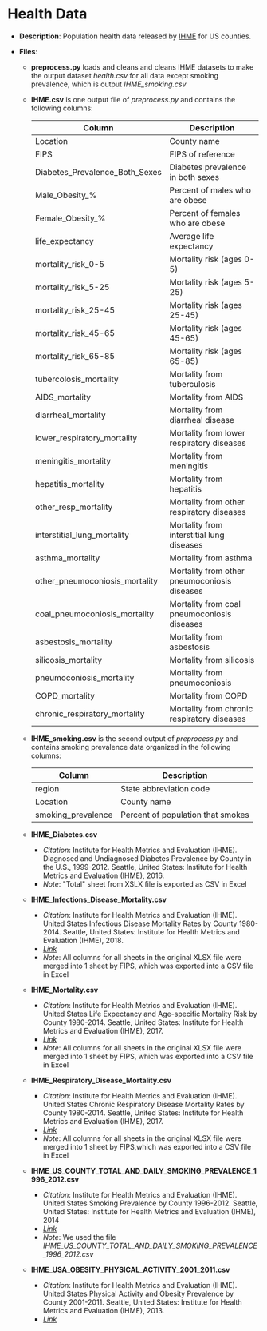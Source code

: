 # Health Data

- **Description**: Population health data released by [IHME](http://www.healthdata.org/) for US counties.

- **Files**:
  - **preprocess.py** loads and cleans and cleans IHME datasets to make the output dataset _health.csv_ for all data except smoking prevalence, which is output _IHME_smoking.csv_

  - **IHME.csv** is one output file of _preprocess.py_ and contains the following columns:

    | Column                         | Description                                  |
    |--------------------------------|----------------------------------------------|
    | Location                       | County name                                  |
    | FIPS                           | FIPS of reference                            |
    | Diabetes_Prevalence_Both_Sexes | Diabetes prevalence in both sexes            |
    | Male_Obesity_%                 | Percent of males who are obese               |
    | Female_Obesity_%               | Percent of females who are obese             |
    | life_expectancy                | Average life expectancy                      |
    | mortality_risk_0-5             | Mortality risk (ages 0-5)                    |
    | mortality_risk_5-25            | Mortality risk (ages 5-25)                   |
    | mortality_risk_25-45           | Mortality risk (ages 25-45)                  |
    | mortality_risk_45-65           | Mortality risk (ages 45-65)                  |
    | mortality_risk_65-85           | Mortality risk (ages 65-85)                  |
    | tubercolosis_mortality         | Mortality from tuberculosis                  |
    | AIDS_mortality                 | Mortality from AIDS                          |
    | diarrheal_mortality            | Mortality from diarrheal disease             |
    | lower_respiratory_mortality    | Mortality from lower respiratory diseases    |
    | meningitis_mortality           | Mortality from meningitis                    |
    | hepatitis_mortality            | Mortality from hepatitis                     |
    | other_resp_mortality           | Mortality from other respiratory diseases    |
    | interstitial_lung_mortality    | Mortality from interstitial lung diseases    |
    | asthma_mortality               | Mortality from asthma                        |
    | other_pneumoconiosis_mortality | Mortality from other pneumoconiosis diseases |
    | coal_pneumoconiosis_mortality  | Mortality from coal pneumoconiosis diseases  |
    | asbestosis_mortality           | Mortality from asbestosis                    |
    | silicosis_mortality            | Mortality from silicosis                     |
    | pneumoconiosis_mortality       | Mortality from pneumoconiosis                |
    | COPD_mortality                 | Mortality from COPD                          |
    | chronic_respiratory_mortality  | Mortality from chronic respiratory diseases  |

  - **IHME_smoking.csv** is the second output of _preprocess.py_ and contains smoking prevalence data organized in the following columns:

    | Column                         | Description                                  |
    |--------------------------------|----------------------------------------------|
    | region                         | State abbreviation code                      |
    | Location                       | County name                                  |
    | smoking_prevalence             | Percent of population that smokes            |


  - **IHME_Diabetes.csv**
    - _Citation_: Institute for Health Metrics and Evaluation (IHME). Diagnosed and Undiagnosed Diabetes Prevalence by County in the U.S., 1999-2012. Seattle, United States: Institute for Health Metrics and Evaluation (IHME), 2016.
    - _Note_: "Total" sheet from XSLX file is exported as CSV in Excel


  - **IHME_Infections_Disease_Mortality.csv**
    - _Citation_: Institute for Health Metrics and Evaluation (IHME). United States Infectious Disease Mortality Rates by County 1980-2014. Seattle, United States: Institute for Health Metrics and Evaluation (IHME), 2018.
    - [_Link_](http://ghdx.healthdata.org/record/ihme-data/united-states-infectious-disease-mortality-rates-county-1980-2014)
    - _Note_: All columns for all sheets in the original XLSX file were merged into 1 sheet by FIPS, which was exported into a CSV file in Excel


  - **IHME_Mortality.csv**
  
    - _Citation_: Institute for Health Metrics and Evaluation (IHME). United States Life Expectancy and Age-specific Mortality Risk by County 1980-2014. Seattle, United States: Institute for Health Metrics and Evaluation (IHME), 2017.
    - [_Link_](http://ghdx.healthdata.org/record/ihme-data/united-states-life-expectancy-and-age-specific-mortality-risk-county-1980-2014)
    - _Note_: All columns for all sheets in the original XLSX file were merged into 1 sheet by FIPS, which was exported into a CSV file in Excel


  - **IHME_Respiratory_Disease_Mortality.csv**
    - _Citation_: Institute for Health Metrics and Evaluation (IHME). United States Chronic Respiratory Disease Mortality Rates by County 1980-2014. Seattle, United States: Institute for Health Metrics and Evaluation (IHME), 2017.
    - [_Link_](http://ghdx.healthdata.org/record/ihme-data/united-states-chronic-respiratory-disease-mortality-rates-county-1980-2014)
    - _Note_: All columns for all sheets in the original XLSX file were merged into 1 sheet by FIPS,which was exported into a CSV file in Excel


  - **IHME_US_COUNTY_TOTAL_AND_DAILY_SMOKING_PREVALENCE_1996_2012.csv**
    - _Citation_: Institute for Health Metrics and Evaluation (IHME). United States Smoking Prevalence by County 1996-2012. Seattle, United States: Institute for Health Metrics and Evaluation (IHME), 2014
    - [_Link_](https://ghdx.healthdata.org/record/ihme-data/united-states-smoking-prevalence-county-1996-2012)
    - _Note_: We used the file _IHME_US_COUNTY_TOTAL_AND_DAILY_SMOKING_PREVALENCE_1996_2012.csv_


  - **IHME_USA_OBESITY_PHYSICAL_ACTIVITY_2001_2011.csv**
    - _Citation_: Institute for Health Metrics and Evaluation (IHME). United States Physical Activity and Obesity Prevalence by County 2001-2011. Seattle, United States: Institute for Health Metrics and Evaluation (IHME), 2013.
    - [_Link_](https://ghdx.healthdata.org/record/ihme-data/united-states-physical-activity-and-obesity-prevalence-county-2001-2011)
